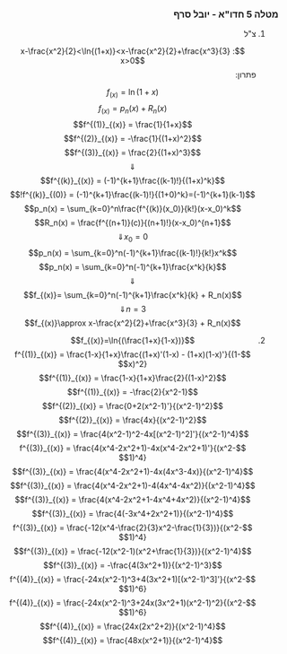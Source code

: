 <style>
    html {
        direction: rtl;
    }
    eqn, table, .katex {
        direction: ltr;
    }
</style>

### מטלה 5 חדו"א - יובל סרף
1.
    צ"ל
    
    $$x-\frac{x^2}{2}<\ln{(1+x)}<x-\frac{x^2}{2}+\frac{x^3}{3} : x>0$$
    פתרון:  

    
    $$f_{(x)} = \ln{(1+x)}$$
    $$f_{(x)} = p_n(x) + R_n(x)$$
    $$f^{(1)}_{(x)} = \frac{1}{1+x}$$
    $$f^{(2)}_{(x)} = -\frac{1}{(1+x)^2}$$
    $$f^{(3)}_{(x)} = \frac{2}{(1+x)^3}$$
    $$\Downarrow$$
    $$f^{(k)}_{(x)} = (-1)^{k+1}\frac{(k-1)!}{(1+x)^k}$$
    $$f^{(k)}_{(0)} = (-1)^{k+1}\frac{(k-1)!}{(1+0)^k}=(-1)^{k+1}(k-1)!$$
    $$p_n(x) = \sum_{k=0}^n\frac{f^{(k)}(x_0)}{k!}(x-x_0)^k$$
    $$R_n(x) = \frac{f^{(n+1)}(c)}{(n+1)!}(x-x_0)^{n+1}$$
    $$x_0=0\Downarrow$$
    $$p_n(x) = \sum_{k=0}^n(-1)^{k+1}\frac{(k-1)!}{k!}x^k$$
    $$p_n(x) = \sum_{k=0}^n(-1)^{k+1}\frac{x^k}{k}$$
    $$\Downarrow$$
    $$f_{(x)}= \sum_{k=0}^n(-1)^{k+1}\frac{x^k}{k} + R_n(x)$$
    $$n=3 \Downarrow$$
    $$f_{(x)}\approx x-\frac{x^2}{2}+\frac{x^3}{3} + R_n(x)$$
2.
    $$f_{(x)}=\ln{(\frac{1+x}{1-x})}$$
    $$f^{(1)}_{(x)} = \frac{1-x}{1+x}\frac{(1+x)'(1-x) - (1+x)(1-x)'}{(1-x)^2}$$
    $$f^{(1)}_{(x)} = \frac{1-x}{1+x}\frac{2}{(1-x)^2}$$
    $$f^{(1)}_{(x)} = -\frac{2}{x^2-1}$$
    $$f^{(2)}_{(x)} = \frac{0+2(x^2-1)'}{(x^2-1)^2}$$
    $$f^{(2)}_{(x)} = \frac{4x}{(x^2-1)^2}$$
    $$f^{(3)}_{(x)} = \frac{4(x^2-1)^2-4x[(x^2-1)^2]'}{(x^2-1)^4}$$
    $$f^{(3)}_{(x)} = \frac{4(x^4-2x^2+1)-4x(x^4-2x^2+1)'}{(x^2-1)^4}$$
    $$f^{(3)}_{(x)} = \frac{4(x^4-2x^2+1)-4x(4x^3-4x)}{(x^2-1)^4}$$
    $$f^{(3)}_{(x)} = \frac{4(x^4-2x^2+1)-4(4x^4-4x^2)}{(x^2-1)^4}$$
    $$f^{(3)}_{(x)} = \frac{4(x^4-2x^2+1-4x^4+4x^2)}{(x^2-1)^4}$$
    $$f^{(3)}_{(x)} = \frac{4(-3x^4+2x^2+1)}{(x^2-1)^4}$$
    $$f^{(3)}_{(x)} = \frac{-12(x^4-\frac{2}{3}x^2-\frac{1}{3})}{(x^2-1)^4}$$
    $$f^{(3)}_{(x)} = \frac{-12(x^2-1)(x^2+\frac{1}{3})}{(x^2-1)^4}$$
    $$f^{(3)}_{(x)} = -\frac{4(3x^2+1)}{(x^2-1)^3}$$
    $$f^{(4)}_{(x)} = \frac{-24x(x^2-1)^3+4(3x^2+1)[(x^2-1)^3]'}{(x^2-1)^6}$$
    $$f^{(4)}_{(x)} = \frac{-24x(x^2-1)^3+24x(3x^2+1)(x^2-1)^2}{(x^2-1)^6}$$
    $$f^{(4)}_{(x)} = \frac{24x(2x^2+2)}{(x^2-1)^4}$$
    $$f^{(4)}_{(x)} = \frac{48x(x^2+1)}{(x^2-1)^4}$$